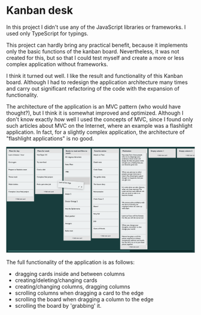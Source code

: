 # Kanban desk

In this project I didn't use any of the JavaScript libraries or frameworks. I used only TypeScript for typings.

This project can hardly bring any practical benefit, because it implements only the basic functions of the kanban board. Nevertheless, it was not created for this, but so that I could test myself and create a more or less complex application without frameworks.

I think it turned out well. I like the result and functionality of this Kanban board. Although I had to redesign the application architecture many times and carry out significant refactoring of the code with the expansion of functionality.

The architecture of the application is an MVC pattern (who would have thought?), but I think it is somewhat improved and optimized. Although I don't know exactly how well I used the concepts of MVC, since I found only such articles about MVC on the Internet, where an example was a flashlight application. In fact, for a slightly complex application, the architecture of "flashlight applications" is no good.

!["kanban desk screenshot"](https://github.com/Tucchhaa/kanban/blob/master/readme-images/kanban-preview.png?raw=true)

The full functionality of the application is as follows: 

* dragging cards inside and between columns
* creating/deleting/changing cards
* creating/changing columns, dragging columns
* scrolling columns when dragging a card to the edge
* scrolling the board when dragging a column to the edge
* scrolling the board by 'grabbing' it.